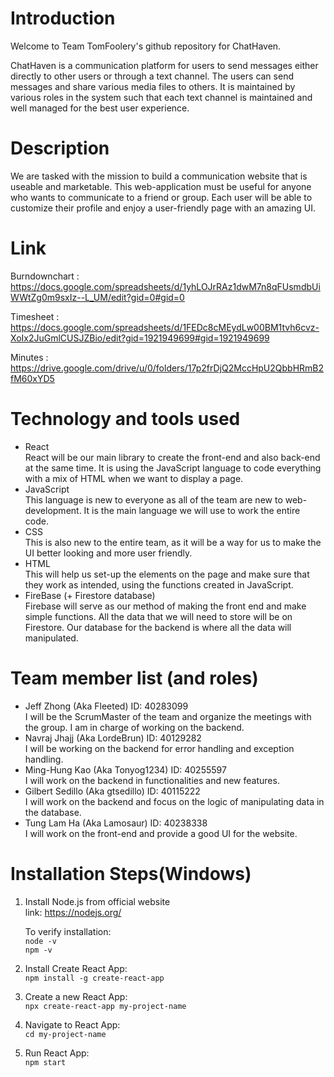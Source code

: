 # Introduction

Welcome to Team TomFoolery's github repository for ChatHaven.

ChatHaven is a communication platform for users to send messages either directly to other users or through a text channel. The users can send messages and share various media files to others. It is maintained by various roles in the system such that each text channel is maintained and well managed for the best user experience.

# Description
We are tasked with the mission to build a communication website that is useable and marketable. This web-application must be useful for anyone who wants to communicate to a friend or group. Each user will be able to customize their profile and enjoy a user-friendly page with an amazing UI.

# Link <br/>
Burndownchart : https://docs.google.com/spreadsheets/d/1yhLOJrRAz1dwM7n8qFUsmdbUiWWtZg0m9sxIz--L_UM/edit?gid=0#gid=0<br/>

Timesheet : https://docs.google.com/spreadsheets/d/1FEDc8cMEydLw00BM1tvh6cvz-XoIx2JuGmlCUSJZBio/edit?gid=1921949699#gid=1921949699<br/>

Minutes : https://drive.google.com/drive/u/0/folders/17p2frDjQ2MccHpU2QbbHRmB2fM60xYD5<br/>
# Technology and tools used

- React <br>
React will be our main library to create the front-end and also back-end at the same time. It is using the JavaScript language to code everything with a mix of HTML when we want to display a page. <br/>
- JavaScript <br/>
This language is new to everyone as all of the team are new to web-development. It is the main language we will use to work the entire code. <br/>
- CSS <br/>
This is also new to the entire team, as it will be a way for us to make the UI better looking and more user friendly. <br/>
- HTML <br/>
This will help us set-up the elements on the page and make sure that they work as intended, using the functions created in JavaScript. <br/>
- FireBase (+ Firestore database) <br/>
Firebase will serve as our method of making the front end and make simple functions. All the data that we will need to store will be on Firestore. Our database for the backend is where all the data will manipulated. <br/>

# Team member list (and roles)


- Jeff Zhong (Aka Fleeted) ID: 40283099<br/>
      I will be the ScrumMaster of the team and organize the meetings with the group. I am in charge of working on the backend.<br/>
- Navraj Jhajj (Aka LordeBrun) ID: 40129282<br/>
      I will be working on the backend for error handling and exception handling.<br/>
- Ming-Hung Kao (Aka Tonyog1234) ID: 40255597<br/>
      I will work on the backend in functionalities and new features.<br/>
- Gilbert Sedillo (Aka gtsedillo) ID: 40115222<br/>
      I will work on the backend and focus on the logic of manipulating data in the database.<br/>
- Tung Lam Ha (Aka Lamosaur) ID: 40238338<br/>
      I will work on the front-end and provide a good UI for the website.<br/>


# Installation Steps(Windows)

1. Install Node.js from official website<br/>
   link: https://nodejs.org/ <br/>

   To verify installation: <br/>
   `node -v`<br/>
   `npm -v`<br/>

2.  Install Create React App:<br/>
    `npm install -g create-react-app`<br/>

3. Create a new React App:<br/>
    `npx create-react-app my-project-name`<br/>

4.  Navigate to React App:<br/>
    `cd my-project-name`<br/>

5. Run React App:<br/>
    `npm start`<br/>

